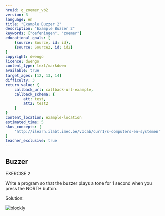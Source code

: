 ```yaml
---
hruid: g_zoemer_vb2
version: 3
language: en
title: "Example Buzzer 2"
description: "Example Buzzer 2"
keywords: ["oefeningen", "zoemer"]
educational_goals: [
    {source: Source, id: id}, 
    {source: Source2, id: id2}
]
copyright: dwengo
licence: dwengo
content_type: text/markdown
available: true
target_ages: [12, 13, 14]
difficulty: 3
return_value: {
    callback_url: callback-url-example,
    callback_schema: {
        att: test,
        att2: test2
    }
}
content_location: example-location
estimated_time: 5
skos_concepts: [
    'http://ilearn.ilabt.imec.be/vocab/curr1/s-computers-en-systemen'
]
teacher_exclusive: true
---
```

## Buzzer

EXERCISE 2

Write a program so that the buzzer plays a tone for 1 second when you press the NORTH button.

Solution:

![blockly](@learning-object/zoemer_m2/en/3)